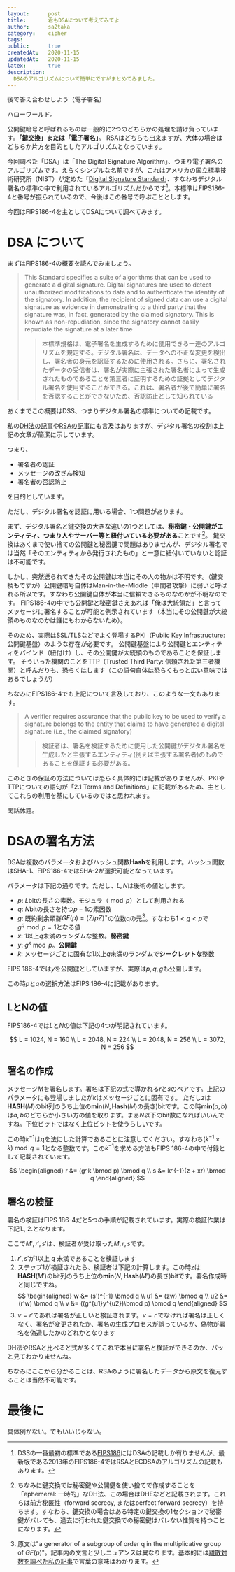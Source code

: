 ```yaml
---
layout:      post
title:       君もDSAについて考えてみてよ
author:      sa2taka
category:    cipher
tags:        
public:      true
createdAt:   2020-11-15
updatedAt:   2020-11-15
latex:       true
description:
  DSAのアルゴリズムについて簡単にですがまとめてみました。  
---
```


後で答え合わせしよう（電子署名）

ハローワールド。

公開鍵暗号と呼ばれるものは一般的に2つのどちらかの処理を請け負っています。**「鍵交換」または「電子署名」**。
RSAはどちらも出来ますが、大体の場合はどちらか片方を目的としたアルゴリズムとなっています。

今回調べた「DSA」は「The Digital Signature Algorithm」、つまり電子署名のアルゴリズムです。えらくシンプルな名前ですが、これはアメリカの国立標準技術研究所（NIST）が定めた「[Digital Signature Standard](https://www.nist.gov/publications/digital-signature-standard-dss-2)」、すなわちデジタル署名の標準の中で利用されているアルゴリズムだからです[^dsa-name]。本標準はFIPS186-4と番号が振られているので、今後はこの番号で呼ぶこととします。

[^dsa-name]: DSSの一番最初の標準である[FIPS186](https://csrc.nist.gov/publications/detail/fips/186/archive/1996-12-30)にはDSAの記載しか有りませんが、最新版である2013年のFIPS186-4ではRSAとECDSAのアルゴリズムの記載もあります。

今回はFIPS186-4を主としてDSAについて調べてみます。

# DSA について

まずはFIPS186-4の概要を読んでみましょう。

> This Standard specifies a suite of algorithms that can be used to generate a digital signature. Digital signatures are used to detect unauthorized modifications to data and to authenticate the identity of the signatory. In addition, the recipient of signed data can use a digital signature as evidence in demonstrating to a third party that the signature was, in fact, generated by the claimed signatory. This is known as non-repudiation, since the signatory cannot easily repudiate the signature at a later time
>> 本標準規格は、電子署名を生成するために使用できる一連のアルゴリズムを規定する。デジタル署名は、データへの不正な変更を検出し、署名者の身元を認証するために使用される。さらに、署名されたデータの受信者は、署名が実際に主張された署名者によって生成されたものであることを第三者に証明するための証拠としてデジタル署名を使用することができる。これは、署名者が後で簡単に署名を否認することができないため、否認防止として知られている

あくまでこの概要はDSS、つまりデジタル署名の標準についての記載です。

私の[DH法の記事](https://blog.sa2taka.com/post/diffie-hellman-key-exchange/)や[RSAの記事](https://blog.sa2taka.com/post/rsa-public-key-cryptosystem/)にも言及はありますが、デジタル署名の役割は上記の文章が簡潔に示しています。

つまり、

- 署名者の認証
- メッセージの改ざん検知
- 署名者の否認防止

を目的としています。

ただし、デジタル署名を認証に用いる場合、1つ問題があります。

まず、デジタル署名と鍵交換の大きな違いの1つとしては、**秘密鍵・公開鍵がエンティティ、つまり人やサーバー等と紐付いている必要がある**ことです[^ephemeral-DH]。
鍵交換はあくまで使い捨ての公開鍵と秘密鍵で問題はありませんが、デジタル署名では当然「そのエンティティから発行されたもの」と一意に紐付いていないと認証は不可能です。

[^ephemeral-DH]: ちなみに鍵交換では秘密鍵や公開鍵を使い捨てで作成することを「ephemeral: 一時的」なDH法、この場合はDHEなどと記載されます。これらは前方秘匿性（forward secrecy, またはperfect forward secrecy）を持ちます。すなわち、鍵交換の場合はある特定の鍵交換の1セクションで秘密鍵がバレても、過去に行われた鍵交換での秘密鍵はバレない性質を持つことになります。

しかし、突然送られてきたその公開鍵は本当にその人の物かは不明です。（鍵交換もですが）公開鍵暗号自体はMan-in-the-Middle（中間者攻撃）に弱いと呼ばれる所以です。すなわち公開鍵自体が本当に信頼できるものなのかが不明なのです。
FIPS186-4の中でも公開鍵と秘密鍵さえあれば「俺は大統領だ」と言ってメッセージに署名することが可能と例示されています（本当にその公開鍵が大統領のものなのかは誰にもわからないため）。

そのため、実際はSSL/TLSなどでよく登場するPKI（Public Key Infrastructure: 公開鍵基盤）のような存在が必要です。
公開鍵基盤により公開鍵とエンティティをバインド（紐付け）し、その公開鍵が大統領のものであることを保証します。
そういった機関のことをTTP（Trusted Third Party: 信頼された第三者機関）と呼んだりも、恐らくはします（この語句自体は恐らくもっと広い意味ではあるでしょうが）

ちなみにFIPS186-4でも上記について言及しており、このような一文もあります。

> A verifier requires assurance that the public key to be used to verify a signature belongs to the entity that claims to have generated a digital signature (i.e., the claimed signatory)
>> 検証者は、署名を検証するために使用した公開鍵がデジタル署名を生成したと主張するエンティティ(例えば主張する署名者)のものであることを保証する必要がある。

このときの保証の方法については恐らく具体的には記載がありませんが、PKIやTTPについての語句が「2.1 Terms and Definitions」に記載があるため、主としてこれらの利用を基にしているのではと思われます。

閑話休題。

# DSAの署名方法

DSAは複数のパラメータおよびハッシュ関数$\mathbf{Hash}$を利用します。ハッシュ関数はSHA-1、FIPS186-4ではSHA-2が選択可能となっています。

パラメータは下記の通りです。ただし、$L, N$は後術の値とします。

- $p$: $L$bitの長さの素数。モジュラ（$\bmod p$）として利用される
- $q$: $N$bitの長さを持つ$p - 1$の素因数
- $g$: 既約剰余類群$GF(p) = (Z/pZ)^\times$の位数qの元[^g]。すなわち$1 < g < p$で$g ^ q \bmod p = 1$となる値
- $x$: 1以上$q$未満のランダムな整数。**秘密鍵**
- $y$: $g^x \bmod p$。**公開鍵**
- $k$: メッセージごとに固有な1以上$q$未満のランダムで**シークレットな**整数

FIPS 186-4では$y$を公開鍵としていますが、実際は$p, q, g$も公開します。

この時$p$と$q$の選択方法はFIPS 186-4に記載があります。

[^g]: 原文は"a generator of a subgroup of order q in the multiplicative group of $GF(p)$"。記事内の文言と少しニュアンスは異なります。基本的には[離散対数を調べた私の記事](https://blog.sa2taka.com/post/discrete-logarithm-problem/)で言葉の意味はわかります。

## LとNの値

FIPS186-4では$L$と$N$の値は下記の4つが明記されています。

$$
L = 1024, N = 160 \\
L = 2048, N = 224 \\
L = 2048, N = 256 \\
L = 3072, N = 256
$$

## 署名の作成

メッセージ$M$を署名します。署名は下記の式で導かれる$r$と$s$のペアです。上記のパラメータにも登場しましたが$k$はメッセージごとに固有です。
ただし$z$は$\mathbf{HASH}(M)$のbit列のうち上位の$\mathbf{min}(N, \mathbf{Hash}(M)\text{の長さ})$bitです。この時$\mathbf{min}(a, b)$は$a, b$のどちらか小さい方の値を取ります。まぁ$N$以下のbit数になればいいんですね。下位ビットではなく上位ビットを使うらしいです。

この時$k^{-1}$はqを法にした計算であることに注意してください。すなわち$(k^{-1} \times k)\bmod q = 1$となる整数です。この$k^{-1}$を求める方法もFIPS 186-4の中で付録として記載されています。

$$
\begin{aligned}
r &= (g^k \bmod p) \bmod q \\
s &= k^{-1}(z + xr) \bmod q
\end{aligned}
$$

## 署名の検証

署名の検証はFIPS 186-4だと5つの手順が記載されています。実際の検証作業は下記1., 2.となります。

ここで$M', r', s'$は、検証者が受け取った$M, r, s$です。

1. $r', s'$が1以上 $q$ 未満であることを検証します
2. ステップ1が検証されたら、検証者は下記の計算します。この時$z$は$\mathbf{HASH}(M')$のbit列のうち上位の$\mathbf{min}(N, \mathbf{Hash}(M')\text{の長さ})$bitです。署名作成時と同じですね。
    $$ 
    \begin{aligned}
    w &= (s')^{-1} \bmod q \\
    u1 &= (zw) \bmod q \\
    u2 &= (r'w) \bmod q \\
    v &= ((g^{u1}y^{u2})\bmod p) \bmod q
    \end{aligned}
    $$
3. $v = r'$であれば署名が正しいと検証されます。$v = r'$でなければ署名は正しくなく、署名が変更されたか、署名の生成プロセスが誤っているか、偽物が署名を偽造したかのどれかとなります

DH法やRSAと比べると式が多くてこれで本当に署名と検証ができるのか、パッと見てわかりませんね。

ちなみにここから分かることは、RSAのように署名したデータから原文を復元することは当然不可能です。

# 最後に

具体例がない。でもいいじゃない。

